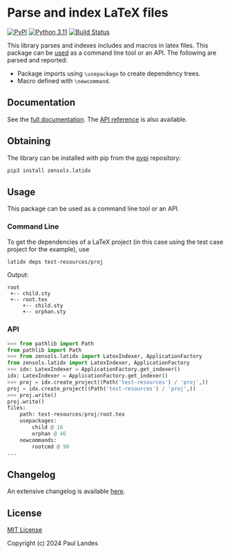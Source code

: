 # Parse and index LaTeX files

[![PyPI][pypi-badge]][pypi-link]
[![Python 3.11][python311-badge]][python311-link]
[![Build Status][build-badge]][build-link]

This library parses and indexes includes and macros in latex files.  This
package can be [used](#usage) as a command line tool or an API.  The following
are parsed and reported:

* Package imports using `\usepackage` to create dependency trees.
* Macro defined with `\newcommand`.


## Documentation

See the [full documentation](https://plandes.github.io/latidx/index.html).
The [API reference](https://plandes.github.io/latidx/api.html) is also
available.


## Obtaining

The library can be installed with pip from the [pypi] repository:
```bash
pip3 install zensols.latidx
```

## Usage

This package can be used as a command line tool or an API.


### Command Line

To get the dependencies of a LaTeX project (in this case using the test case
project for the example), use

```bash
latidx deps test-resources/proj
```

Output:
```
root
 +-- child.sty
 +-- root.tex
     +-- child.sty
     +-- orphan.sty
```

### API

```python
>>> from pathlib import Path
from pathlib import Path
>>> from zensols.latidx import LatexIndexer, ApplicationFactory
from zensols.latidx import LatexIndexer, ApplicationFactory
>>> idx: LatexIndexer = ApplicationFactory.get_indexer()
idx: LatexIndexer = ApplicationFactory.get_indexer()
>>> proj = idx.create_project((Path('test-resources') / 'proj',))
proj = idx.create_project((Path('test-resources') / 'proj',))
>>> proj.write()
proj.write()
files:
    path: test-resources/proj/root.tex
    usepackages:
        child @ 16
        orphan @ 46
    newcommands:
        rootcmd @ 90
...
```


## Changelog

An extensive changelog is available [here](CHANGELOG.md).


## License

[MIT License](LICENSE.md)

Copyright (c) 2024 Paul Landes


<!-- links -->
[pypi]: https://pypi.org/project/zensols.latidx/
[pypi-link]: https://pypi.python.org/pypi/zensols.latidx
[pypi-badge]: https://img.shields.io/pypi/v/zensols.latidx.svg
[python311-badge]: https://img.shields.io/badge/python-3.11-blue.svg
[python311-link]: https://www.python.org/downloads/release/python-3110
[build-badge]: https://github.com/plandes/latidx/workflows/CI/badge.svg
[build-link]: https://github.com/plandes/latidx/actions
